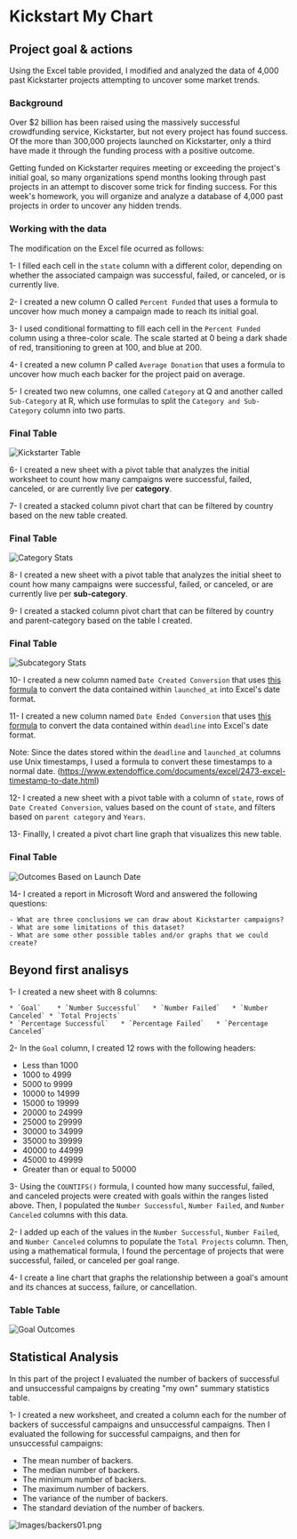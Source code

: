 # Kickstart My Chart

## Project goal & actions

Using the Excel table provided, I modified and analyzed the data of 4,000 past Kickstarter projects attempting to uncover some market trends.

### Background

Over $2 billion has been raised using the massively successful crowdfunding service, Kickstarter, but not every project has found success. Of the more than 300,000 projects launched on Kickstarter, only a third have made it through the funding process with a positive outcome.

Getting funded on Kickstarter requires meeting or exceeding the project's initial goal, so many organizations spend months looking through past projects in an attempt to discover some trick for finding success. For this week's homework, you will organize and analyze a database of 4,000 past projects in order to uncover any hidden trends.

### Working with the data

The modification on the Excel file ocurred as follows:

1- I filled each cell in the `state` column with a different color, depending on whether the associated campaign was successful, failed, or canceled, or is currently live.

2- I created a new column O called `Percent Funded` that uses a formula to uncover how much money a campaign made to reach its initial goal.

3- I used conditional formatting to fill each cell in the `Percent Funded` column using a three-color scale. The scale started at 0 being a dark shade of red, transitioning to green at 100, and blue at 200.

4- I created a new column P called `Average Donation` that uses a formula to uncover how much each backer for the project paid on average.

5- I created two new columns, one called `Category` at Q and another called `Sub-Category` at R, which use formulas to split the `Category and Sub-Category` column into two parts.

### Final Table
![Kickstarter Table](Images/FullTable.PNG)


6- I created a new sheet with a pivot table that analyzes the initial worksheet to count how many campaigns were successful, failed, canceled, or are currently live per **category**.

7- I created a stacked column pivot chart that can be filtered by country based on the new table created.

### Final Table
  ![Category Stats](Images/CategoryStats.PNG)

8- I created a new sheet with a pivot table that analyzes the initial sheet to count how many campaigns were successful, failed, or canceled, or are currently live per **sub-category**.

9- I created a stacked column pivot chart that can be filtered by country and parent-category based on the table I created.

### Final Table
  ![Subcategory Stats](Images/SubcategoryStats.PNG)


10- I created a new column named `Date Created Conversion` that uses [this formula](https://www.extendoffice.com/documents/excel/2473-excel-timestamp-to-date.html) to convert the data contained within `launched_at` into Excel's date format.

11- I created a new column named `Date Ended Conversion` that uses [this formula](https://www.extendoffice.com/documents/excel/2473-excel-timestamp-to-date.html) to convert the data contained within `deadline` into Excel's date format.

Note: Since the dates stored within the `deadline` and `launched_at` columns use Unix timestamps, I used a formula to convert these timestamps to a normal date. (https://www.extendoffice.com/documents/excel/2473-excel-timestamp-to-date.html)

12- I created a new sheet with a pivot table with a column of `state`, rows of `Date Created Conversion`, values based on the count of `state`, and filters based on `parent category` and `Years`.

13- Finallly, I created a pivot chart line graph that visualizes this new table.

### Final Table
   ![Outcomes Based on Launch Date](Images/LaunchDateOutcomes.PNG)

14- I created a report in Microsoft Word and answered the following questions:

	- What are three conclusions we can draw about Kickstarter campaigns?
	- What are some limitations of this dataset?
	- What are some other possible tables and/or graphs that we could create?

## Beyond first analisys

1- I created a new sheet with 8 columns:

  	* `Goal`	* `Number Successful`	* `Number Failed`	* `Number Canceled`	* `Total Projects`
  	* `Percentage Successful`	* `Percentage Failed`	* `Percentage Canceled`

2- In the `Goal` column, I created 12 rows with the following headers:

  * Less than 1000
  * 1000 to 4999
  * 5000 to 9999
  * 10000 to 14999
  * 15000 to 19999
  * 20000 to 24999
  * 25000 to 29999
  * 30000 to 34999
  * 35000 to 39999
  * 40000 to 44999
  * 45000 to 49999
  * Greater than or equal to 50000

3- Using the `COUNTIFS()` formula, I counted how many successful, failed, and canceled projects were created with goals within the ranges listed above. Then, I populated the `Number Successful`, `Number Failed`, and `Number Canceled` columns with this data.

2- I added up each of the values in the `Number Successful`, `Number Failed`, and `Number Canceled` columns to populate the `Total Projects` column. Then, using a mathematical formula, I found the percentage of projects that were successful, failed, or canceled per goal range.

4- I create a line chart that graphs the relationship between a goal's amount and its chances at success, failure, or cancellation.

### Table Table  
![Goal Outcomes](Images/GoalOutcomes.PNG)


## Statistical Analysis

In this part of the project I evaluated the number of backers of successful and unsuccessful campaigns by creating "my own" summary statistics table.

1- I created a new worksheet, and created a column each for the number of backers of successful campaigns and unsuccessful campaigns. Then I evaluated the following for successful campaigns, and then for unsuccessful campaigns:

  * The mean number of backers.
  * The median number of backers.
  * The minimum number of backers.
  * The maximum number of backers.
  * The variance of the number of backers.
  * The standard deviation of the number of backers.

![Images/backers01.png](Images/backers01.png)
